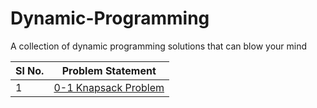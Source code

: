 # Dynamic-Programming
A collection of dynamic programming  solutions that can blow your mind

| Sl No. | Problem Statement | 
|--------|-------------------|
| 1 | [0-1 Knapsack Problem](https://github.com/MainakRepositor/Dynamic-Programming/blob/master/1.py) |
